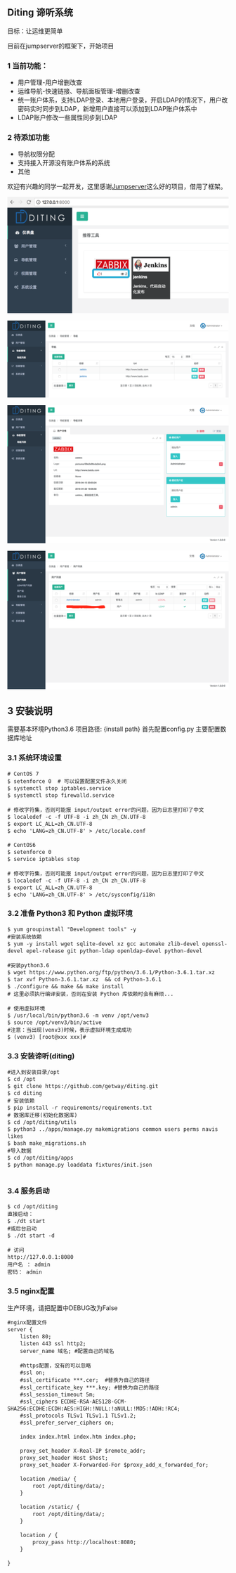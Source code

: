 ## Diting 谛听系统
目标：让运维更简单

目前在jumpserver的框架下，开始项目
### 1 当前功能：
* 用户管理-用户增删改查
* 运维导航-快速链接、导航面板管理-增删改查
* 统一账户体系，支持LDAP登录、本地用户登录，开启LDAP的情况下，用户改密码实时同步到LDAP，新增用户直接可以添加到LDAP账户体系中
* LDAP账户修改一些属性同步到LDAP
### 2 待添加功能
* 导航权限分配
* 支持接入开源没有账户体系的系统
* 其他

欢迎有兴趣的同学一起开发，这里感谢[Jumpserver](https://github.com/jumpserver/)这么好的项目，借用了框架。



[![运维导航](docs/_static/img/dt-navis2.png)](#)

[![导航列表](docs/_static/img/dt-navi-list.png)](#)

[![导航详情](docs/_static/img/dt-navi-detail.png)](#)

[![用户管理](docs/_static/img/dt-users-manager.png)](#)


## 3 安装说明
需要基本环境Python3.6
项目路径: {install path}
首先配置config.py 主要配置数据库地址

### 3.1 系统环境设置
```shell
# CentOS 7
$ setenforce 0  # 可以设置配置文件永久关闭
$ systemctl stop iptables.service
$ systemctl stop firewalld.service

# 修改字符集，否则可能报 input/output error的问题，因为日志里打印了中文
$ localedef -c -f UTF-8 -i zh_CN zh_CN.UTF-8
$ export LC_ALL=zh_CN.UTF-8
$ echo 'LANG=zh_CN.UTF-8' > /etc/locale.conf

# CentOS6
$ setenforce 0
$ service iptables stop

# 修改字符集，否则可能报 input/output error的问题，因为日志里打印了中文
$ localedef -c -f UTF-8 -i zh_CN zh_CN.UTF-8
$ export LC_ALL=zh_CN.UTF-8
$ echo 'LANG=zh_CN.UTF-8' > /etc/sysconfig/i18n
```

### 3.2 准备 Python3 和 Python 虚拟环境
```shell
$ yum groupinstall "Development tools" -y
#安装系统依赖
$ yum -y install wget sqlite-devel xz gcc automake zlib-devel openssl-devel epel-release git python-ldap openldap-devel python-devel

#安装python3.6
$ wget https://www.python.org/ftp/python/3.6.1/Python-3.6.1.tar.xz
$ tar xvf Python-3.6.1.tar.xz  && cd Python-3.6.1
$ ./configure && make && make install
# 这里必须执行编译安装，否则在安装 Python 库依赖时会有麻烦...

# 使用虚拟环境
$ /usr/local/bin/python3.6 -m venv /opt/venv3
$ source /opt/venv3/bin/active
#注意：当出现(venv3)时候，表示虚拟环境生成成功
$ (venv3) [root@xxx xxx]#
```

### 3.3 安装谛听(diting)

```shell
#进入到安装目录/opt
$ cd /opt
$ git clone https://github.com/getway/diting.git
$ cd diting
# 安装依赖
$ pip install -r requirements/requirements.txt
# 数据库迁移(初始化数据库)
$ cd /opt/diting/utils
$ python3 ../apps/manage.py makemigrations common users perms navis likes
$ bash make_migrations.sh
#导入数据
$ cd /opt/diting/apps
$ python manage.py loaddata fixtures/init.json


```

### 3.4 服务启动

```shell
$ cd /opt/diting
直接启动：
$ ./dt start
#或后台启动
$ ./dt start -d

# 访问
http://127.0.0.1:8080
用户名 ： admin
密码： admin

```

### 3.5 nginx配置
生产环境，请把配置中DEBUG改为False
```
#nginx配置文件
server {
	listen 80;
	listen 443 ssl http2;
	server_name 域名; #配置自己的域名

	#https配置，没有的可以忽略
	#ssl on;
	#ssl_certificate ***.cer;  #替换为自己的路径
	#ssl_certificate_key ***.key; #替换为自己的路径
	#ssl_session_timeout 5m;
	#ssl_ciphers ECDHE-RSA-AES128-GCM-SHA256:ECDHE:ECDH:AES:HIGH:!NULL:!aNULL:!MD5:!ADH:!RC4;
	#ssl_protocols TLSv1 TLSv1.1 TLSv1.2;
	#ssl_prefer_server_ciphers on;

	index index.html index.htm index.php;

	proxy_set_header X-Real-IP $remote_addr;
	proxy_set_header Host $host;
	proxy_set_header X-Forwarded-For $proxy_add_x_forwarded_for;

	location /media/ {
		root /opt/diting/data/;
	}

	location /static/ {
		root /opt/diting/data/;
	}

	location / {
		proxy_pass http://localhost:8080;
	}

}
```


